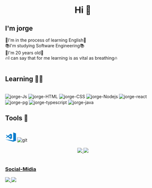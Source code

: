 <body>
  <h1 align="center">Hi 👋</h1>
  <h2>I'm jorge</h2>
  <div class="Introduçao">
    📝I'm in the process of learning English📝
    </br>
    📚I'm studying Software Engineering📚
    </br>
    💫I'm 20 years old💫
    </br>
    🔥I can say that for me learning is as vital as breathing🔥
    </br>
  </div> </br>
  <h2>Learning 👨‍💻</h2>
  <div style="display: inline_block"><br>
    <img align="center" alt="jorge-Js" height="30" width="40"
      src="https://icongr.am/devicon/javascript-original.svg?size=40&color=currentColor">
    <img align="center" alt="jorge-HTML" height="30" width="40"
      src="https://icongr.am/devicon/html5-original.svg?size=40&color=currentColor">
    <img align="center" alt="jorge-CSS" height="30" width="40"
      src="https://icongr.am/devicon/css3-original.svg?size=40&color=currentColor">
      <img align="center" alt="jorge-Nodejs" height="30" width="40"
      src="https://icongr.am/devicon/nodejs-original.svg?size=40&color=currentColor">
      <img align="center" alt="jorge-react" height="30" width="40"
      src="https://icongr.am/devicon/react-original.svg?size=40&color=currentColor">
      <img align="center" alt="jorge-pg" src="https://icongr.am/devicon/postgresql-original.svg?size=40&color=currentColor">
      <img align="center" alt="jorge-typescript" src="https://icongr.am/devicon/typescript-original.svg?size=40&color=currentColor">
      <img align="center" alt="jorge-java" src="https://icongr.am/devicon/java-original.svg?size=40&color=currentColor">

   

  </div>
  <h2>Tools 🧠</h2>
  <div style="display: inline_block"><br>
    <img height="30" width="35" src="img/visual-studio-code.png" alt="visual-studio-code">
    <img height="30" width="35" src="https://icongr.am/devicon/git-original.svg?size=40&color=currentColor" alt="git">
  </div> </br>
  <div align="center">
    <a href="https://github.com/VibeAstral">
      <img height="180em"
        src="https://github-readme-stats.vercel.app/api?username=Vibe-Astral&show_icons=true&theme=dracula&include_all_commits=true&count_private=true" />
      <img height="180em"
        src="https://github-readme-stats.vercel.app/api/top-langs/?username=Vibe-Astral&layout=compact&langs_count=7&theme=dracula" />
  </div>
  </br>
  <h3>Social-Midia</h3>
  <div>
    <a href="mailto: jorgeantonio.acll@gmail.com">
      <img src="https://img.shields.io/badge/-Gmail-%23333?style=for-the-badge&logo=gmail&logoColor=white"
        target="_blank">
    </a>
    <a href="https://www.linkedin.com/in/jorge-antonio-ens-vb/" target="_blank">
      <img src="https://img.shields.io/badge/-LinkedIn-%230077B5?style=for-the-badge&logo=linkedin&logoColor=white"
        target="_blank">
    </a>
  </div>
</body>
